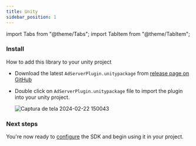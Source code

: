 ```yaml
---
title: Unity
sidebar_position: 1
---
```


import Tabs from "@theme/Tabs";
import TabItem from "@theme/TabItem";

### Install

How to add this library to your unity project

- Download the latest `AdServerPlugin.unitypackage` from [release page on GitHub](https://github.com/Ad-Growth/ad-sdk-unity/releases)
- Double click on `AdServerPlugin.unitypackage` file to import the plugin into your unity project.

  ![Captura de tela 2024-02-22 150043](https://github.com/Ad-Growth/ad-sdk-unity/assets/78423625/2f6eb8fe-b0d6-4737-8544-77cb38cfde49)

### Next steps

You're now ready to [configure](../configuration/unity) the SDK and begin using it in your project.
